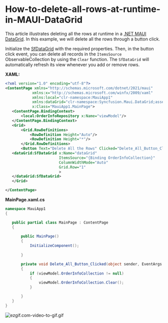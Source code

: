 # How-to-delete-all-rows-at-runtime-in-MAUI-DataGrid

This article illustrates deleting all the rows at runtime in a [.NET MAUI DataGrid](https://www.syncfusion.com/maui-controls/maui-datagrid). In this example, we will delete all the rows through a button click.

Initialize the [SfDataGrid](https://help.syncfusion.com/maui/datagrid/getting-started) with the required properties. Then, in the button click event, you can delete all records in the `ItemsSource` ObservableCollection by using the `Clear` function. The `SfDataGrid` will automatically refresh its view whenever you add or remove rows.

**XAML:**

 ```xml
<?xml version="1.0" encoding="utf-8"?>
<ContentPage xmlns="http://schemas.microsoft.com/dotnet/2021/maui"
             xmlns:x="http://schemas.microsoft.com/winfx/2009/xaml"
             xmlns:local="clr-namespace:MauiApp1"
             xmlns:dataGrid="clr-namespace:Syncfusion.Maui.DataGrid;assembly=Syncfusion.Maui.DataGrid"
             x:Class="MauiApp1.MainPage">
    <ContentPage.BindingContext>
        <local:OrderInfoRepository x:Name="viewModel"/>
    </ContentPage.BindingContext>
    <Grid>
        <Grid.RowDefinitions>
            <RowDefinition Height="Auto"/>
            <RowDefinition Height="*"/>
        </Grid.RowDefinitions>
        <Button Text="Delete All the Rows" Clicked="Delete_All_Button_Clicked" Grid.Row="0" Margin="0,10,0,10"></Button>
    <dataGrid:SfDataGrid x:Name="dataGrid"
                         ItemsSource="{Binding OrderInfoCollection}" 
                         ColumnWidthMode="Auto"
                         Grid.Row="1"
                         >
    </dataGrid:SfDataGrid>
    </Grid>

</ContentPage>
 ```

**MainPage.xaml.cs**

 ```c#
namespace MauiApp1
{

    public partial class MainPage : ContentPage
    {
        
        public MainPage()
        {
            InitializeComponent();
            
        }

        private void Delete_All_Button_Clicked(object sender, EventArgs e)
        {
            if (viewModel.OrderInfoCollection != null)
            {
                viewModel.OrderInfoCollection.Clear();
            }

        }
    }
}

 ```

![ezgif.com-video-to-gif.gif](https://support.syncfusion.com/kb/agent/attachment/inline?token=eyJhbGciOiJodHRwOi8vd3d3LnczLm9yZy8yMDAxLzA0L3htbGRzaWctbW9yZSNobWFjLXNoYTI1NiIsInR5cCI6IkpXVCJ9.eyJpZCI6IjEzODA5Iiwib3JnaWQiOiIzIiwiaXNzIjoic3VwcG9ydC5zeW5jZnVzaW9uLmNvbSJ9.FSSGs0zt6LjP3LPjIOGPoBj9ktPJhmRkBinZFdGFVJg)

